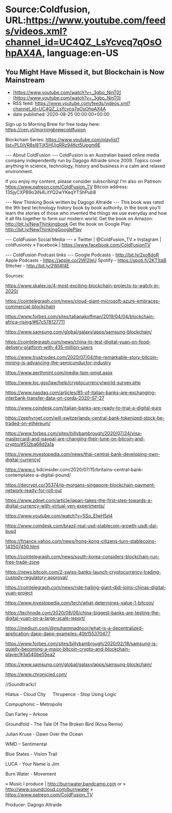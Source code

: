# Source:Coldfusion, URL:https://www.youtube.com/feeds/videos.xml?channel_id=UC4QZ_LsYcvcq7qOsOhpAX4A, language:en-US

## You Might Have Missed it, but Blockchain is Now Mainstream
 - [https://www.youtube.com/watch?v=_3gbo_NinT0](https://www.youtube.com/watch?v=_3gbo_NinT0)
 - RSS feed: https://www.youtube.com/feeds/videos.xml?channel_id=UC4QZ_LsYcvcq7qOsOhpAX4A
 - date published: 2020-08-25 00:00:00+00:00

Sign up to Morning Brew for free today here: https://cen.yt/morningbrewcoldfusion

Blockchain Series: https://www.youtube.com/playlist?list=PL0iVR8sl9TiX5HUjgRRz94tlct5Upgm9E

--- About ColdFusion ---
ColdFusion is an Australian based online media company independently run by Dagogo Altraide since 2009. Topics cover anything in science, technology, history and business in a calm and relaxed environment. 

If you enjoy my content, please consider subscribing!
I'm also on Patreon: https://www.patreon.com/ColdFusion_TV
Bitcoin address: 13SjyCXPB9o3iN4LitYQ2wYKeqYTShPub8

--- New Thinking Book written by Dagogo Altraide ---
This book was rated the 9th best technology history book by book authority.
In the book you’ll learn the stories of those who invented the things we use everyday and how it all fits together to form our modern world.
Get the book on Amazon: http://bit.ly/NewThinkingbook
Get the book on Google Play: http://bit.ly/NewThinkingGooglePlay

--- ColdFusion Social Media ---
» Twitter | @ColdFusion_TV
» Instagram | coldfusiontv
» Facebook | https://www.facebook.com/ColdFusionTV

--- ColdFusion Podcast links ---
Google Podcasts - http://bit.ly/2xo8doR
Apple Podcasts - https://apple.co/2WI2IeU
Spotify - https://spoti.fi/2KT1taB
Stitcher - http://bit.ly/2WI4f4E

Sources:

https://www.skalex.io/4-most-exciting-blockchain-projects-to-watch-in-2020/

https://cointelegraph.com/news/cloud-giant-microsoft-azure-embraces-commercial-blockchain

https://www.forbes.com/sites/tatianakoffman/2019/04/04/blockchain-africa-rising/#67c578127711

https://www.samsung.com/global/galaxy/apps/samsung-blockchain/

https://cointelegraph.com/news/china-to-test-digital-yuan-on-food-delivery-platform-with-435-million-users

https://www.trustnodes.com/2020/07/04/the-remarkable-story-bitcoin-mining-is-advancing-the-semiconductor-industry

https://www.perthmint.com/media-tpm-pmgt.aspx

https://www.loc.gov/law/help/cryptocurrency/world-survey.php

https://www.nasdaq.com/articles/85-of-italian-banks-are-exchanging-interbank-transfer-data-on-corda-2020-07-27

https://www.coindesk.com/italian-banks-are-ready-to-trial-a-digital-euro

https://zephyrnet.com/will-switzerlands-central-bank-tokenized-stock-be-traded-on-ethereum/

https://www.forbes.com/sites/billybambrough/2020/07/24/visa-mastercard-and-paypal-are-changing-their-tune-on-bitcoin-and-crypto/#512ba68d2a1a

https://www.investopedia.com/news/thai-central-bank-developing-own-digital-currency/

https://www.c bdcinsider.com/2020/07/15/britains-central-bank-contemplates-a-digital-pound/

https://decrypt.co/35374/jp-morgans-singapore-blockchain-payment-network-ready-for-roll-out

https://www.zdnet.com/article/japan-takes-the-first-step-towards-a-digital-currency-with-virtual-yen-experiments/

https://www.youtube.com/watch?v=SSo_EIwHSd4

https://www.coindesk.com/brazil-real-usd-stablecoin-growth-usdt-dai-busd

https://finance.yahoo.com/news/hong-kong-citizens-turn-stablecoins-143507450.html

https://cointelegraph.com/news/south-korea-considers-blockchain-run-free-trade-zone

https://news.bitcoin.com/2-swiss-banks-launch-cryptocurrency-trading-custody-regulatory-approval/

https://cointelegraph.com/news/ride-hailing-giant-didi-joins-chinas-digital-yuan-project

https://www.investopedia.com/tech/what-determines-value-1-bitcoin/

https://technode.com/2020/08/06/china-biggest-banks-are-testing-the-digital-yuan-on-a-large-scale-report/

https://medium.com/@muhammadnoor/what-is-a-decentralized-application-dapp-dapp-examples-40b155370477

https://www.forbes.com/sites/billybambrough/2020/02/18/samsung-is-quietly-becoming-a-major-bitcoin-crypto-and-blockchain-player/#3a540be55ea2

https://www.samsung.com/global/galaxy/apps/samsung-blockchain/

https://www.chronicled.com/

//Soundtrack//

Hiatus - Cloud City
 
Thrupence - Stop Using Logic

Compuphonic – Metropolis

Dan Farley – Arkose

Groundfold - The Tale Of The Broken Bird (Kova Remix)

Julian Kruse - Dawn Over the Ocean

WMD – Sentimental

Blue States - Vision Trail

LUCA - Your Name is Jim

Burn Water - Movement

» Music I produce | http://burnwater.bandcamp.com or 
» http://www.soundcloud.com/burnwater
» https://www.patreon.com/ColdFusion_TV

Producer: Dagogo Altraide

